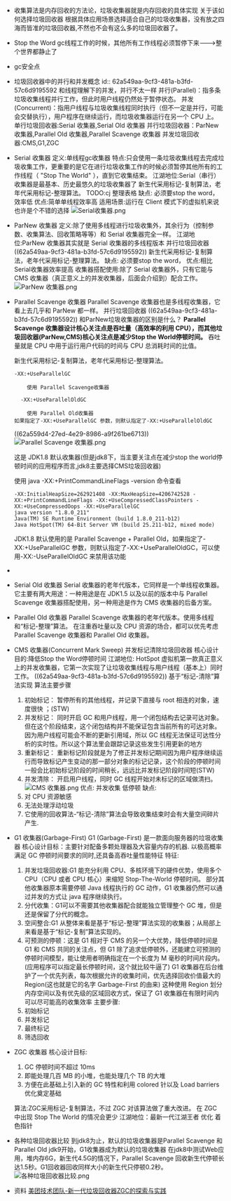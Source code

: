 - 收集算法是内存回收的方法论，垃圾收集器就是内存回收的具体实现
  关于该如何选择垃圾回收器
  根据具体应用场景选择适合自己的垃圾收集器，没有放之四海而皆准的垃圾回收器,不然也不会有这么多的垃圾回收器了。
- Stop the Word
  gc线程工作的时候，其他所有工作线程必须暂停下来--->整个世界都静止了
- gc安全点
- 垃圾回收器中的并行和并发概念
  id:: 62a549aa-9cf3-481a-b3fd-57c6d9195592
  和线程理解下的并发，并行不太一样
  并行(Parallel)：指多条垃圾收集线程并行工作，但此时用户线程仍然处于暂停状态。
  并发(Concurrent)：指用户线程与垃圾收集线程同时执行（但不一定是并行，可能会交替执行），用户程序在继续运行，而垃圾收集器运行在另一个 CPU 上。
  单行垃圾回收器:Serial 收集器,Serial Old 收集器
  并行垃圾回收器：ParNew 收集器,Parallel Old 收集器,Parallel Scavenge 收集器
  并发垃圾回收器:CMS,G1,ZGC
- Serial 收集器
  定义:单线程gc收集器
  特点:只会使用一条垃圾收集线程去完成垃圾收集工作，更重要的是它在进行垃圾收集工作的时候必须暂停其他所有的工作线程（ "Stop The World" ），直到它收集结束。
  江湖地位:Serial（串行）收集器是最基本、历史最悠久的垃圾收集器了
  新生代采用标记-复制算法，老年代采用标记-整理算法。
  TODO:cj 整理表格
  缺点:
  必须要stop the word，效率低
  优点:简单单线程效率高
  适用场景:运行在 Client 模式下的虚拟机来说也许是个不错的选择
  ![Serial收集器.png](../assets/image_1654998721752_0.png)
- ParNew 收集器
  定义:除了使用多线程进行垃圾收集外，其余行为（控制参数、收集算法、回收策略等等）和 Serial 收集器完全一样。
  江湖地位:ParNew 收集器其实就是 Serial 收集器的多线程版本
  并行垃圾回收器 ((62a549aa-9cf3-481a-b3fd-57c6d9195592)) 
  新生代采用标记-复制算法，老年代采用标记-整理算法。
  缺点:
  必须要stop the word，
  优点:相比Serial收集器效率提高
  收集器搭配使用:除了 Serial 收集器外，只有它能与 CMS 收集器（真正意义上的并发收集器，后面会介绍到）配合工作。
  ![ParNew 收集器.png](../assets/image_1654999079601_0.png)
- Parallel Scavenge 收集器
  Parallel Scavenge 收集器也是多线程收集器，它看上去几乎和 ParNew 都一样。
  并行垃圾回收器 ((62a549aa-9cf3-481a-b3fd-57c6d9195592)) 
  和ParNew垃圾收集器的区别是什么？
  **Parallel Scavenge 收集器设计核心关注点是吞吐量（高效率的利用 CPU），而其他垃圾回收器(ParNew,CMS)核心关注点是减少Stop the World停顿时间。**
  吞吐量就是 CPU 中用于运行用户代码的时间与 CPU 总消耗时间的比值。
  
  新生代采用标记-复制算法，老年代采用标记-整理算法。
  ```
  -XX:+UseParallelGC
  
      使用 Parallel Scavenge收集器
  
    -XX:+UseParallelOldGC
  
      使用 Parallel Old收集器
  如果指定了-XX:+UseParallelGC 参数，则默认指定了-XX:+UseParallelOldGC
  ```
  ((62a559d4-27ed-4e29-8986-a9f261be6713)) 
  ![Parallel Scavenge 收集器.png](../assets/image_1655002559474_0.png)
  
  这是 JDK1.8 默认收集器(但是jdk8下，当主要关注点在减少stop the world停顿时间的应用程序而言,jdk8主要选择CMS垃圾回收器)
  
  使用 java -XX:+PrintCommandLineFlags -version 命令查看
  ```shell
  -XX:InitialHeapSize=262921408 -XX:MaxHeapSize=4206742528 -XX:+PrintCommandLineFlags -XX:+UseCompressedClassPointers -XX:+UseCompressedOops -XX:+UseParallelGC
  java version "1.8.0_211"
  Java(TM) SE Runtime Environment (build 1.8.0_211-b12)
  Java HotSpot(TM) 64-Bit Server VM (build 25.211-b12, mixed mode)
  ```
  JDK1.8 默认使用的是 Parallel Scavenge + Parallel Old，如果指定了-XX:+UseParallelGC 参数，则默认指定了-XX:+UseParallelOldGC，可以使用-XX:-UseParallelOldGC 来禁用该功能
-
- Serial Old 收集器
  Serial 收集器的老年代版本，它同样是一个单线程收集器。
  它主要有两大用途：一种用途是在 JDK1.5 以及以前的版本中与 Parallel Scavenge 收集器搭配使用，另一种用途是作为 CMS 收集器的后备方案。
- Parallel Old 收集器
  Parallel Scavenge 收集器的老年代版本。使用多线程和“标记-整理”算法。
  在注重吞吐量以及 CPU 资源的场合，都可以优先考虑 Parallel Scavenge 收集器和 Parallel Old 收集器。
- CMS 收集器(Concurrent Mark Sweep)
  并发标记清除垃圾回收器
  核心设计目的:降低Stop the Word停顿时间
  江湖地位: HotSpot 虚拟机第一款真正意义上的并发收集器，它第一次实现了让垃圾收集线程与用户线程（基本上）同时工作。
   ((62a549aa-9cf3-481a-b3fd-57c6d9195592))
  基于“标记-清除”算法实现
  算法主要步骤
  1. 初始标记： 暂停所有的其他线程，并记录下直接与 root 相连的对象，速度很快 ；(STW)
  2. 并发标记： 同时开启 GC 和用户线程，用一个闭包结构去记录可达对象。但在这个阶段结束，这个闭包结构并不能保证包含当前所有的可达对象。因为用户线程可能会不断的更新引用域，所以 GC 线程无法保证可达性分析的实时性。所以这个算法里会跟踪记录这些发生引用更新的地方
  3. 重新标记： 重新标记阶段就是为了修正并发标记期间因为用户程序继续运行而导致标记产生变动的那一部分对象的标记记录，这个阶段的停顿时间一般会比初始标记阶段的时间稍长，远远比并发标记阶段时间短(STW)
  4. 并发清除： 开启用户线程，同时 GC 线程开始对未标记的区域做清扫。
  ![CMS 收集器.png](../assets/image_1655022247917_0.png) 
  优点:
  并发收集
  低停顿
  缺点:
  1. 对 CPU 资源敏感
  2. 无法处理浮动垃圾
  3. 它使用的回收算法-“标记-清除”算法会导致收集结束时会有大量空间碎片产生.
- G1 收集器(Garbage-First)
  G1 (Garbage-First) 是一款面向服务器的垃圾收集器
  核心设计目标：主要针对配备多颗处理器及大容量内存的机器. 以极高概率满足 GC 停顿时间要求的同时,还具备高吞吐量性能特征
  特征:
  1. 并发垃圾回收器:G1 能充分利用 CPU、多核环境下的硬件优势，使用多个 CPU（CPU 或者 CPU 核心）来缩短 Stop-The-World 停顿时间。
  部分其他收集器原本需要停顿 Java 线程执行的 GC 动作，G1 收集器仍然可以通过并发的方式让 java 程序继续执行。
  2. 分代收集：G1可以不需要其他收集器配合就能独立管理整个 GC 堆，但是还是保留了分代的概念。
  3. 空间整合:G1 从整体来看是基于“标记-整理”算法实现的收集器；从局部上来看是基于“标记-复制”算法实现的。
  4. 可预测的停顿：这是 G1 相对于 CMS 的另一个大优势，降低停顿时间是 G1 和 CMS 共同的关注点，但 G1 除了追求低停顿外，还能建立可预测的停顿时间模型，能让使用者明确指定在一个长度为 M 毫秒的时间片段内。
  (应用程序可以指定最长停顿时间，这个就比较牛逼了)
  G1 收集器在后台维护了一个优先列表，每次根据允许的收集时间，优先选择回收价值最大的 Region(这也就是它的名字 Garbage-First 的由来) 
  这种使用 Region 划分内存空间以及有优先级的区域回收方式，保证了 G1 收集器在有限时间内可以尽可能高的收集效率
  主要步骤:
  1. 初始标记
  2. 并发标记
  3. 最终标记
  4. 筛选回收
- ZGC 收集器
  核心设计目标:
  1. GC 停顿时间不超过 10ms
  2. 即能处理几百 MB 的小堆，也能处理几个 TB 的大堆
  3. 方便在此基础上引入新的 GC 特性和利用 colored 针以及 Load barriers 优化奠定基础
  
  算法:ZGC采用标记-复制算法，不过 ZGC 对该算法做了重大改进。
  在 ZGC 中出现 Stop The World 的情况会更少
  江湖地位：最新一代江湖王者
  优化
  着色指针
- 各种垃圾回收器比较
  到jdk8为止，默认的垃圾收集器是Parallel Scavenge 和 Parallel Old
  jdk9开始，G1收集器成为默认的垃圾收集器 
  在jdk8中测试Web应用，堆内存6G，新生代4.5G的情况下，Parallel Scavenge 回收新生代停顿长达1.5秒。G1回收器回收同样大小的新生代只停顿0.2秒。
  ![各种垃圾回收器比较.png](../assets/image_1655039500768_0.png)
- 资料
  [美团技术团队-新一代垃圾回收器ZGC的探索与实践](https://tech.meituan.com/2020/08/06/new-zgc-practice-in-meituan.html)